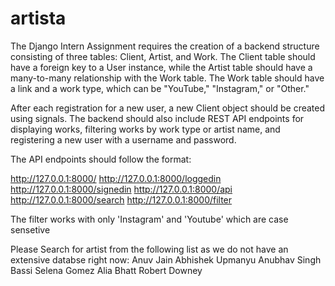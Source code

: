 # artista
The Django Intern Assignment requires the creation of a backend structure consisting of three tables: Client, Artist, and Work. The Client table should have a foreign key to a User instance, while the Artist table should have a many-to-many relationship with the Work table.
The Work table should have a link and a work type, which can be "YouTube," "Instagram," or "Other."

After each registration for a new user, a new Client object should be created using signals. The backend should also include REST API endpoints for displaying works, filtering works by work type or artist name, and registering a new user with a username and password.

The API endpoints should follow the format:

http://127.0.0.1:8000/
http://127.0.0.1:8000/loggedin
http://127.0.0.1:8000/signedin
http://127.0.0.1:8000/api
http://127.0.0.1:8000/search
http://127.0.0.1:8000/filter

The filter works with only 'Instagram' and 'Youtube' which are case sensetive

Please Search for artist from the following list as we do not have an extensive databse right now:
Anuv Jain
Abhishek Upmanyu
Anubhav Singh Bassi
Selena Gomez
Alia Bhatt
Robert Downey
